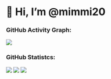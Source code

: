 # 👋 Hi, I’m @mimmi20

<!--   GitHub stats graph -->

### GitHub Activity Graph:

<picture>
<source 
  srcset="https://github-readme-activity-graph.vercel.app/graph?username=mimmi20&theme=github-dark"
  media="(prefers-color-scheme: dark)"
/>
<source
  srcset="https://github-readme-activity-graph.cyclic.app/graph?username=mimmi20&theme=github-light"
  media="(prefers-color-scheme: light), (prefers-color-scheme: no-preference)"
/>
<img src="https://github-readme-activity-graph.vercel.app/graph?username=mimmi20&theme=github-light" />
</picture>

### GitHub Statistcs:

<picture>
<source 
  srcset="https://github-readme-stats.vercel.app/api?username=mimmi20&show_icons=true&theme=dark"
  media="(prefers-color-scheme: dark)"
/>
<source
  srcset="https://github-readme-stats.vercel.app/api?username=mimmi20&show_icons=true"
  media="(prefers-color-scheme: light), (prefers-color-scheme: no-preference)"
/>
<img src="https://github-readme-stats.vercel.app/api?username=mimmi20&show_icons=true" />
</picture>

<picture>
<source 
  srcset="https://github-readme-stats.vercel.app/api/top-langs/?username=mimmi20&layout=compact&theme=dark"
  media="(prefers-color-scheme: dark)"
/>
<source
  srcset="https://github-readme-stats.vercel.app/api/top-langs/?username=mimmi20&layout=compact"
  media="(prefers-color-scheme: light), (prefers-color-scheme: no-preference)"
/>
<img src="https://github-readme-stats.vercel.app/api/top-langs/?username=mimmi20&layout=compact" />
</picture>

<picture>
<source 
  srcset="https://github-readme-streak-stats.herokuapp.com?user=mimmi20&theme=dark"
  media="(prefers-color-scheme: dark)"
/>
<source
  srcset="https://github-readme-streak-stats.herokuapp.com/?user=mimmi20"
  media="(prefers-color-scheme: light), (prefers-color-scheme: no-preference)"
/>
<img src="https://github-readme-streak-stats.herokuapp.com/?user=mimmi20" />
</picture>
